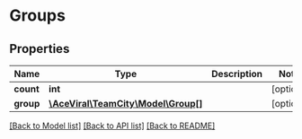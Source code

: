 # Groups

## Properties
Name | Type | Description | Notes
------------ | ------------- | ------------- | -------------
**count** | **int** |  | [optional] 
**group** | [**\AceViral\TeamCity\Model\Group[]**](Group.md) |  | [optional] 

[[Back to Model list]](../README.md#documentation-for-models) [[Back to API list]](../README.md#documentation-for-api-endpoints) [[Back to README]](../README.md)


